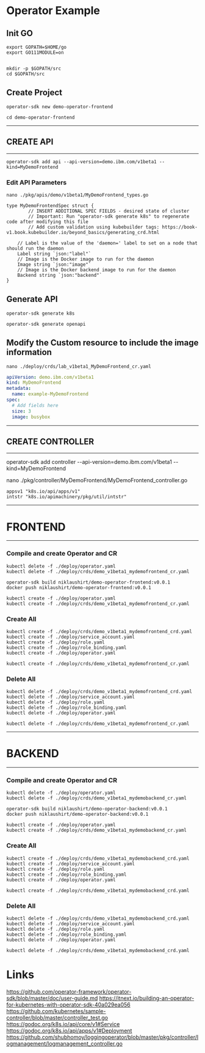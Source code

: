 # Operator Example


## Init GO

	export GOPATH=$HOME/go
	export GO111MODULE=on
	
	
	mkdir -p $GOPATH/src
	cd $GOPATH/src


## Create Project

	operator-sdk new demo-operator-frontend 
	
	cd demo-operator-frontend


---
## CREATE API
---

	operator-sdk add api --api-version=demo.ibm.com/v1beta1 --kind=MyDemoFrontend


### Edit API Parameters 

	nano ./pkg/apis/demo/v1beta1/MyDemoFrontend_types.go

```
type MyDemoFrontendSpec struct {
        // INSERT ADDITIONAL SPEC FIELDS - desired state of cluster
        // Important: Run "operator-sdk generate k8s" to regenerate code after modifying this file
        // Add custom validation using kubebuilder tags: https://book-v1.book.kubebuilder.io/beyond_basics/generating_crd.html

	// Label is the value of the 'daemon=' label to set on a node that should run the daemon
	Label string `json:"label"`
	// Image is the Docker image to run for the daemon
	Image string `json:"image"`
	// Image is the Docker backend image to run for the daemon
	Backend string `json:"backend"`
}
```



## Generate API
	operator-sdk generate k8s
	
	operator-sdk generate openapi


## Modify the Custom resource to include the image information 

	nano ./deploy/crds/lab_v1beta1_MyDemoFrontend_cr.yaml


```yaml
apiVersion: demo.ibm.com/v1beta1
kind: MyDemoFrontend
metadata:
  name: example-MyDemoFrontend
spec:
  # Add fields here
  size: 3
  image: busybox
```





---
## CREATE CONTROLLER
---

operator-sdk add controller --api-version=demo.ibm.com/v1beta1 --kind=MyDemoFrontend



nano ./pkg/controller/MyDemoFrontend/MyDemoFrontend_controller.go



	appsv1 "k8s.io/api/apps/v1"
	intstr "k8s.io/apimachinery/pkg/util/intstr"

---
# FRONTEND
---

### Compile and create Operator and CR 

	kubectl delete -f ./deploy/operator.yaml
	kubectl delete -f ./deploy/crds/demo_v1beta1_mydemofrontend_cr.yaml
	
	operator-sdk build niklaushirt/demo-operator-frontend:v0.0.1
	docker push niklaushirt/demo-operator-frontend:v0.0.1
	
	kubectl create -f ./deploy/operator.yaml
	kubectl create -f ./deploy/crds/demo_v1beta1_mydemofrontend_cr.yaml
	


### Create All

	kubectl create -f ./deploy/crds/demo_v1beta1_mydemofrontend_crd.yaml
	kubectl create -f ./deploy/service_account.yaml
	kubectl create -f ./deploy/role.yaml
	kubectl create -f ./deploy/role_binding.yaml
	kubectl create -f ./deploy/operator.yaml
	
	kubectl create -f ./deploy/crds/demo_v1beta1_mydemofrontend_cr.yaml



### Delete All 

	kubectl delete -f ./deploy/crds/demo_v1beta1_mydemofrontend_crd.yaml
	kubectl delete -f ./deploy/service_account.yaml
	kubectl delete -f ./deploy/role.yaml
	kubectl delete -f ./deploy/role_binding.yaml
	kubectl delete -f ./deploy/operator.yaml
	
	kubectl delete -f ./deploy/crds/demo_v1beta1_mydemofrontend_cr.yaml



---
# BACKEND
---

### Compile and create Operator and CR 

	kubectl delete -f ./deploy/operator.yaml
	kubectl delete -f ./deploy/crds/demo_v1beta1_mydemobackend_cr.yaml
	
	operator-sdk build niklaushirt/demo-operator-backend:v0.0.1
	docker push niklaushirt/demo-operator-backend:v0.0.1
	
	kubectl create -f ./deploy/operator.yaml
	kubectl create -f ./deploy/crds/demo_v1beta1_mydemobackend_cr.yaml
	
	
### Create All 
	
	kubectl create -f ./deploy/crds/demo_v1beta1_mydemobackend_crd.yaml
	kubectl create -f ./deploy/service_account.yaml
	kubectl create -f ./deploy/role.yaml
	kubectl create -f ./deploy/role_binding.yaml
	kubectl create -f ./deploy/operator.yaml
	
	kubectl create -f ./deploy/crds/demo_v1beta1_mydemobackend_crd.yaml
	
	


### Delete All 

	kubectl delete -f ./deploy/crds/demo_v1beta1_mydemobackend_crd.yaml
	kubectl delete -f ./deploy/service_account.yaml
	kubectl delete -f ./deploy/role.yaml
	kubectl delete -f ./deploy/role_binding.yaml
	kubectl delete -f ./deploy/operator.yaml
	
	kubectl delete -f ./deploy/crds/demo_v1beta1_mydemobackend_crd.yaml


# Links

https://github.com/operator-framework/operator-sdk/blob/master/doc/user-guide.md
https://itnext.io/building-an-operator-for-kubernetes-with-operator-sdk-40a029ea056
https://github.com/kubernetes/sample-controller/blob/master/controller_test.go
https://godoc.org/k8s.io/api/core/v1#Service
https://godoc.org/k8s.io/api/apps/v1#Deployment
https://github.com/shubhomoy/loggingoperator/blob/master/pkg/controller/logmanagement/logmanagement_controller.go











